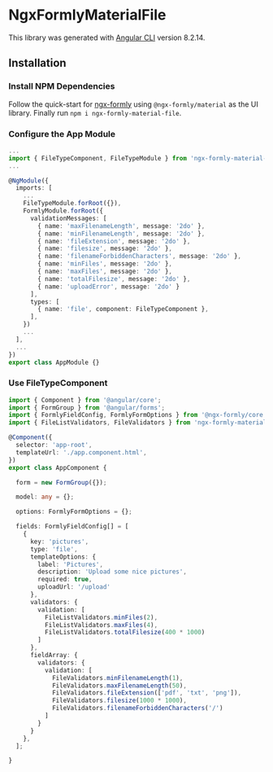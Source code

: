# NgxFormlyMaterialFile

This library was generated with [Angular CLI](https://github.com/angular/angular-cli) version 8.2.14.

## Installation

### Install NPM Dependencies
Follow the quick-start for [ngx-formly](https://github.com/ngx-formly/ngx-formly#quick-start) using `@ngx-formly/material` as the UI library. Finally run `npm i ngx-formly-material-file`.

### Configure the App Module
```typescript
...
import { FileTypeComponent, FileTypeModule } from 'ngx-formly-material-file';
...

@NgModule({
  imports: [
    ...
    FileTypeModule.forRoot({}),
    FormlyModule.forRoot({
      validationMessages: [
        { name: 'maxFilenameLength', message: '2do' },
        { name: 'minFilenameLength', message: '2do' },
        { name: 'fileExtension', message: '2do' },
        { name: 'filesize', message: '2do' },
        { name: 'filenameForbiddenCharacters', message: '2do' },
        { name: 'minFiles', message: '2do' },
        { name: 'maxFiles', message: '2do' },
        { name: 'totalFilesize', message: '2do' },
        { name: 'uploadError', message: '2do' }
      ],
      types: [
        { name: 'file', component: FileTypeComponent },
      ],
    })
    ...
  ],
  ...
})
export class AppModule {}
```
### Use FileTypeComponent
```typescript
import { Component } from '@angular/core';
import { FormGroup } from '@angular/forms';
import { FormlyFieldConfig, FormlyFormOptions } from '@ngx-formly/core';
import { FileListValidators, FileValidators } from 'ngx-formly-material-file';

@Component({
  selector: 'app-root',
  templateUrl: './app.component.html',
})
export class AppComponent {

  form = new FormGroup({});

  model: any = {};

  options: FormlyFormOptions = {};

  fields: FormlyFieldConfig[] = [
    {
      key: 'pictures',
      type: 'file',
      templateOptions: {
        label: 'Pictures',
        description: 'Upload some nice pictures',
        required: true,
        uploadUrl: '/upload'
      },
      validators: {
        validation: [
          FileListValidators.minFiles(2),
          FileListValidators.maxFiles(4),
          FileListValidators.totalFilesize(400 * 1000)
        ]
      },
      fieldArray: {
        validators: {
          validation: [
            FileValidators.minFilenameLength(1),
            FileValidators.maxFilenameLength(50),
            FileValidators.fileExtension(['pdf', 'txt', 'png']),
            FileValidators.filesize(1000 * 1000),
            FileValidators.filenameForbiddenCharacters('/')
          ]
        }
      }
    },
  ];

}

```
